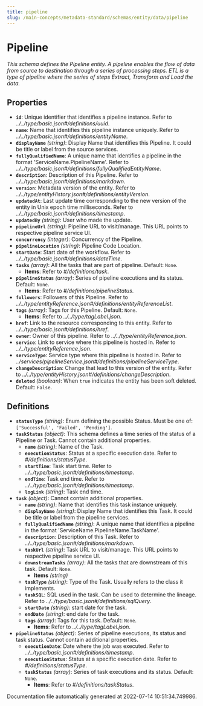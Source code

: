 ```yaml
---
title: pipeline
slug: /main-concepts/metadata-standard/schemas/entity/data/pipeline
---
```


# Pipeline

*This schema defines the Pipeline entity. A pipeline enables the flow of data from source to destination through a series of processing steps. ETL is a type of pipeline where the series of steps Extract, Transform and Load the data.*

## Properties

- **`id`**: Unique identifier that identifies a pipeline instance. Refer to *../../type/basic.json#/definitions/uuid*.
- **`name`**: Name that identifies this pipeline instance uniquely. Refer to *../../type/basic.json#/definitions/entityName*.
- **`displayName`** *(string)*: Display Name that identifies this Pipeline. It could be title or label from the source services.
- **`fullyQualifiedName`**: A unique name that identifies a pipeline in the format 'ServiceName.PipelineName'. Refer to *../../type/basic.json#/definitions/fullyQualifiedEntityName*.
- **`description`**: Description of this Pipeline. Refer to *../../type/basic.json#/definitions/markdown*.
- **`version`**: Metadata version of the entity. Refer to *../../type/entityHistory.json#/definitions/entityVersion*.
- **`updatedAt`**: Last update time corresponding to the new version of the entity in Unix epoch time milliseconds. Refer to *../../type/basic.json#/definitions/timestamp*.
- **`updatedBy`** *(string)*: User who made the update.
- **`pipelineUrl`** *(string)*: Pipeline  URL to visit/manage. This URL points to respective pipeline service UI.
- **`concurrency`** *(integer)*: Concurrency of the Pipeline.
- **`pipelineLocation`** *(string)*: Pipeline Code Location.
- **`startDate`**: Start date of the workflow. Refer to *../../type/basic.json#/definitions/dateTime*.
- **`tasks`** *(array)*: All the tasks that are part of pipeline. Default: `None`.
  - **Items**: Refer to *#/definitions/task*.
- **`pipelineStatus`** *(array)*: Series of pipeline executions and its status. Default: `None`.
  - **Items**: Refer to *#/definitions/pipelineStatus*.
- **`followers`**: Followers of this Pipeline. Refer to *../../type/entityReference.json#/definitions/entityReferenceList*.
- **`tags`** *(array)*: Tags for this Pipeline. Default: `None`.
  - **Items**: Refer to *../../type/tagLabel.json*.
- **`href`**: Link to the resource corresponding to this entity. Refer to *../../type/basic.json#/definitions/href*.
- **`owner`**: Owner of this pipeline. Refer to *../../type/entityReference.json*.
- **`service`**: Link to service where this pipeline is hosted in. Refer to *../../type/entityReference.json*.
- **`serviceType`**: Service type where this pipeline is hosted in. Refer to *../services/pipelineService.json#/definitions/pipelineServiceType*.
- **`changeDescription`**: Change that lead to this version of the entity. Refer to *../../type/entityHistory.json#/definitions/changeDescription*.
- **`deleted`** *(boolean)*: When `true` indicates the entity has been soft deleted. Default: `False`.
## Definitions

- **`statusType`** *(string)*: Enum defining the possible Status. Must be one of: `['Successful', 'Failed', 'Pending']`.
- **`taskStatus`** *(object)*: This schema defines a time series of the status of a Pipeline or Task. Cannot contain additional properties.
  - **`name`** *(string)*: Name of the Task.
  - **`executionStatus`**: Status at a specific execution date. Refer to *#/definitions/statusType*.
  - **`startTime`**: Task start time. Refer to *../../type/basic.json#/definitions/timestamp*.
  - **`endTime`**: Task end time. Refer to *../../type/basic.json#/definitions/timestamp*.
  - **`logLink`** *(string)*: Task end time.
- **`task`** *(object)*: Cannot contain additional properties.
  - **`name`** *(string)*: Name that identifies this task instance uniquely.
  - **`displayName`** *(string)*: Display Name that identifies this Task. It could be title or label from the pipeline services.
  - **`fullyQualifiedName`** *(string)*: A unique name that identifies a pipeline in the format 'ServiceName.PipelineName.TaskName'.
  - **`description`**: Description of this Task. Refer to *../../type/basic.json#/definitions/markdown*.
  - **`taskUrl`** *(string)*: Task URL to visit/manage. This URL points to respective pipeline service UI.
  - **`downstreamTasks`** *(array)*: All the tasks that are downstream of this task. Default: `None`.
    - **Items** *(string)*
  - **`taskType`** *(string)*: Type of the Task. Usually refers to the class it implements.
  - **`taskSQL`**: SQL used in the task. Can be used to determine the lineage. Refer to *../../type/basic.json#/definitions/sqlQuery*.
  - **`startDate`** *(string)*: start date for the task.
  - **`endDate`** *(string)*: end date for the task.
  - **`tags`** *(array)*: Tags for this task. Default: `None`.
    - **Items**: Refer to *../../type/tagLabel.json*.
- **`pipelineStatus`** *(object)*: Series of pipeline executions, its status and task status. Cannot contain additional properties.
  - **`executionDate`**: Date where the job was executed. Refer to *../../type/basic.json#/definitions/timestamp*.
  - **`executionStatus`**: Status at a specific execution date. Refer to *#/definitions/statusType*.
  - **`taskStatus`** *(array)*: Series of task executions and its status. Default: `None`.
    - **Items**: Refer to *#/definitions/taskStatus*.


Documentation file automatically generated at 2022-07-14 10:51:34.749986.
